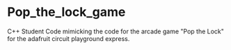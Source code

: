 # Pop_the_lock_game
C++ Student Code mimicking the code for the arcade game "Pop the Lock" for the adafruit circuit playground express.
